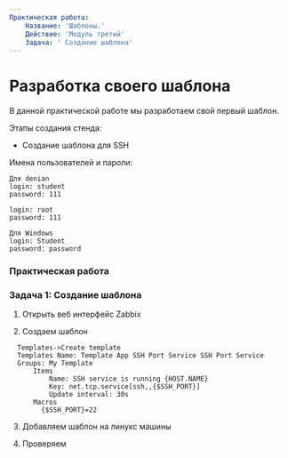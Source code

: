 ```yaml
---
Практическая работа:
    Название: 'Шаблоны.'
    Действие: 'Модуль третий'
    Задача: ' Создание шаблона'
---
```

# **Разработка своего шаблона**

В данной практической работе мы разработаем свой первый шаблон.

Этапы создания стенда:

- Создание шаблона для SSH


Имена пользователей и пароли:
```
Для denian
login: student 
password: 111

login: root 
password: 111
```
```
Для Windows
login: Student 
password: password
```
### **Практическая работа**

### **Задача 1: Создание шаблона**

1. Открыть веб интерфейс Zabbix

2. Создаем шаблон 

```
  Templates->Create template
  Templates Name: Template App SSH Port Service SSH Port Service
  Groups: My Template
      Items
          Name: SSH service is running {HOST.NAME}
          Key: net.tcp.service[ssh,,{$SSH_PORT}]
          Update interval: 30s
      Macros
        {$SSH_PORT}=22
```

3. Добавляем шаблон на линукс машины

4. Проверяем
